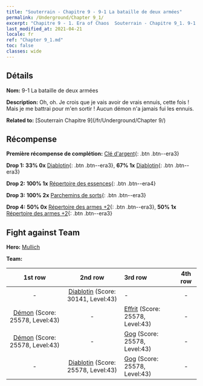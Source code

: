```yaml
---
title: "Souterrain - Chapitre 9 - 9-1 La bataille de deux armées"
permalink: /Underground/Chapter 9_1/
excerpt: "Chapitre 9 - 1. Era of Chaos  Souterrain - Chapitre 9_1. 9-1 La bataille de deux armées"
last_modified_at: 2021-04-21
locale: fr
ref: "Chapter 9_1.md"
toc: false
classes: wide
---
```


## Détails

 **Nom:** 9-1 La bataille de deux armées

 **Description:** Oh, oh. Je crois que je vais avoir de vrais ennuis, cette fois ! Mais je me battrai pour m'en sortir ! Aucun démon n'a jamais fui les ennuis.

 **Related to:** [Souterrain Chapitre 9](/fr/Underground/Chapter 9/)

## Récompense

 **Première récompense de complétion:** [Clé d'argent](/fr/Items/con_693/){: .btn .btn--era3}

 **Drop 1:** **33% 0x** [Diablotin](/fr/Items/unt_226/){: .btn .btn--era3}, **67% 1x** [Diablotin](/fr/Items/unt_226/){: .btn .btn--era3}

 **Drop 2:** **100% 1x** [Répertoire des essences](/fr/Items/mat_39/){: .btn .btn--era4}

 **Drop 3:** **100% 2x** [Parchemins de sorts](/fr/Items/con_694/){: .btn .btn--era3}

 **Drop 4:** **50% 0x** [Répertoire des armes +2](/fr/Items/mat_32/){: .btn .btn--era3}, **50% 1x** [Répertoire des armes +2](/fr/Items/mat_32/){: .btn .btn--era3}


## Fight against Team
 **Hero:** [Mullich](/fr/heroes/Mullich/)

 **Team:**


  | 1st row | 2nd row | 3rd row | 4th row |
  |:----:|:----:|:----|:----:|
  | - | [Diablotin](/fr/units/Imp/) (Score: 30141, Level:43)  | - | - |
  | [Démon](/fr/units/Demon/) (Score: 25578, Level:43)  | - | [Effrit](/fr/units/Efreeti/) (Score: 25578, Level:43)  | - |
  | [Démon](/fr/units/Demon/) (Score: 25578, Level:43)  | - | [Gog](/fr/units/Gog/) (Score: 25578, Level:43)  | - |
  | - | [Diablotin](/fr/units/Imp/) (Score: 25578, Level:43)  | [Gog](/fr/units/Gog/) (Score: 25578, Level:43)  | - |


